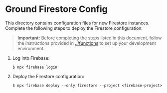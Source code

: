 # Ground Firestore Config

This directory contains configuration files for new Firestore instances. Complete the following steps to deploy the Firestore configuration:

> **Important:** Before completing the steps listed in this document, follow the instructions provided in [../functions](../functions/README.md) to set up your development environment. 

1. Log into Firebase:

    ```
    $ npx firebase login
    ```

2. Deploy the Firestore configuration:

    ```
    $ npx firebase deploy --only firestore --project <firebase-project>
    ```
